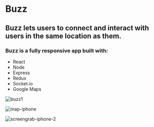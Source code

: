 # Buzz 

## Buzz lets users to connect and interact with users in the same location as them.

### Buzz is a fully responsive app built with:

- React
- Node
- Express
- Redux
- Socket.io
- Google Maps

![buzz1](https://user-images.githubusercontent.com/42726824/58068382-039c1a80-7b46-11e9-977e-47e908a20384.jpg)

![map-iphone](https://user-images.githubusercontent.com/42726824/58068398-11ea3680-7b46-11e9-877f-7c53eacff22c.png)

![screengrab-iphone-2](https://user-images.githubusercontent.com/42726824/58068404-1adb0800-7b46-11e9-9f5b-5518f12289e0.png)
